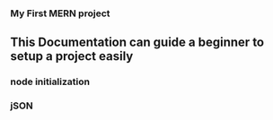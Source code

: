 ### My First MERN project
## This Documentation can guide a beginner to setup a project easily
### node initialization
### jSON 